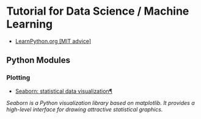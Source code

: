 
# Tutorial for Data Science / Machine Learning

- [LearnPython.org [MIT advice]](http://www.learnpython.org/)



## Python Modules


### Plotting
- [Seaborn: statistical data visualization¶](https://seaborn.pydata.org/)

*Seaborn is a Python visualization library based on matplotlib. 
It provides a high-level interface for drawing attractive statistical graphics.*
